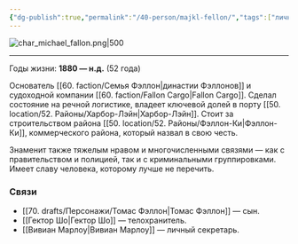 ```yaml
---
{"dg-publish":true,"permalink":"/40-person/majkl-fellon/","tags":["личность/фэллон"]}
---
```


![char_michael_fallon.png|500](/img/user/90.%20files/char_michael_fallon.png)
***
Годы жизни: **1880 — н.д.** (52 года) 

Основатель [[60. faction/Семья Фэллон\|династии Фэллонов]] и судоходной компании [[60. faction/Fallon Cargo\|Fallon Cargo]]. Сделал состояние на речной логистике, владеет ключевой долей в порту [[50. location/52. Районы/Харбор-Лэйн\|Харбор-Лэйн]]. Стоит за строительством района [[50. location/52. Районы/Фэллон-Ки\|Фэллон-Ки]], коммерческого района, который назвал в свою честь.

Знаменит также тяжелым нравом и многочисленными связями — как с правительством и полицией, так и с криминальными группировками. Имеет славу человека, которому лучше не перечить.
### Связи
- [[70. drafts/Персонажи/Томас Фэллон\|Томас Фэллон]] — сын.
- [[Гектор Шо\|Гектор Шо]] — телохранитель.
- [[Вивиан Марлоу\|Вивиан Марлоу]] — личный секретарь.